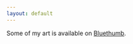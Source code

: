 ```yaml
---
layout: default
---
```

<p>Some of my art is available on <a href="https://bluethumb.com.au/vera-robson">Bluethumb</a>.</p>
